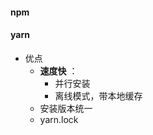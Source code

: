 #### npm











#### yarn

+ 优点
  + **速度快** ：
    + 并行安装
    + 离线模式，带本地缓存
  + 安装版本统一
  + yarn.lock

